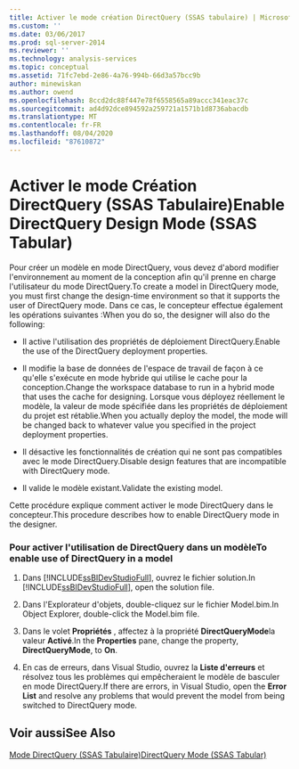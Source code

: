 ```yaml
---
title: Activer le mode création DirectQuery (SSAS tabulaire) | Microsoft Docs
ms.custom: ''
ms.date: 03/06/2017
ms.prod: sql-server-2014
ms.reviewer: ''
ms.technology: analysis-services
ms.topic: conceptual
ms.assetid: 71fc7ebd-2e86-4a76-994b-66d3a57bcc9b
author: minewiskan
ms.author: owend
ms.openlocfilehash: 8ccd2dc88f447e78f6558565a89accc341eac37c
ms.sourcegitcommit: ad4d92dce894592a259721a1571b1d8736abacdb
ms.translationtype: MT
ms.contentlocale: fr-FR
ms.lasthandoff: 08/04/2020
ms.locfileid: "87610872"
---
```

# <a name="enable-directquery-design-mode-ssas-tabular"></a><span data-ttu-id="4c554-102">Activer le mode Création DirectQuery (SSAS Tabulaire)</span><span class="sxs-lookup"><span data-stu-id="4c554-102">Enable DirectQuery Design Mode (SSAS Tabular)</span></span>
  <span data-ttu-id="4c554-103">Pour créer un modèle en mode DirectQuery, vous devez d'abord modifier l'environnement au moment de la conception afin qu'il prenne en charge l'utilisateur du mode DirectQuery.</span><span class="sxs-lookup"><span data-stu-id="4c554-103">To create a model in DirectQuery mode, you must first change the design-time environment so that it supports the user of DirectQuery mode.</span></span> <span data-ttu-id="4c554-104">Dans ce cas, le concepteur effectue également les opérations suivantes :</span><span class="sxs-lookup"><span data-stu-id="4c554-104">When you do so, the designer will also do the following:</span></span>  
  
-   <span data-ttu-id="4c554-105">Il active l'utilisation des propriétés de déploiement DirectQuery.</span><span class="sxs-lookup"><span data-stu-id="4c554-105">Enable the use of the DirectQuery deployment properties.</span></span>  
  
-   <span data-ttu-id="4c554-106">Il modifie la base de données de l'espace de travail de façon à ce qu'elle s'exécute en mode hybride qui utilise le cache pour la conception.</span><span class="sxs-lookup"><span data-stu-id="4c554-106">Change the workspace database to run in a hybrid mode that uses the cache for designing.</span></span> <span data-ttu-id="4c554-107">Lorsque vous déployez réellement le modèle, la valeur de mode spécifiée dans les propriétés de déploiement du projet est rétablie.</span><span class="sxs-lookup"><span data-stu-id="4c554-107">When you actually deploy the model, the mode will be changed back to whatever value you specified in the project deployment properties.</span></span>  
  
-   <span data-ttu-id="4c554-108">Il désactive les fonctionnalités de création qui ne sont pas compatibles avec le mode DirectQuery.</span><span class="sxs-lookup"><span data-stu-id="4c554-108">Disable design features that are incompatible with DirectQuery mode.</span></span>  
  
-   <span data-ttu-id="4c554-109">Il valide le modèle existant.</span><span class="sxs-lookup"><span data-stu-id="4c554-109">Validate the existing model.</span></span>  
  
 <span data-ttu-id="4c554-110">Cette procédure explique comment activer le mode DirectQuery dans le concepteur.</span><span class="sxs-lookup"><span data-stu-id="4c554-110">This procedure describes how to enable DirectQuery mode in the designer.</span></span>  
  
### <a name="to-enable-use-of-directquery-in-a-model"></a><span data-ttu-id="4c554-111">Pour activer l'utilisation de DirectQuery dans un modèle</span><span class="sxs-lookup"><span data-stu-id="4c554-111">To enable use of DirectQuery in a model</span></span>  
  
1.  <span data-ttu-id="4c554-112">Dans [!INCLUDE[ssBIDevStudioFull](../../includes/ssbidevstudiofull-md.md)], ouvrez le fichier solution.</span><span class="sxs-lookup"><span data-stu-id="4c554-112">In [!INCLUDE[ssBIDevStudioFull](../../includes/ssbidevstudiofull-md.md)], open the solution file.</span></span>  
  
2.  <span data-ttu-id="4c554-113">Dans l'Explorateur d'objets, double-cliquez sur le fichier Model.bim.</span><span class="sxs-lookup"><span data-stu-id="4c554-113">In Object Explorer, double-click the Model.bim file.</span></span>  
  
3.  <span data-ttu-id="4c554-114">Dans le volet **Propriétés** , affectez à la propriété **DirectQueryMode**la valeur **Activé**.</span><span class="sxs-lookup"><span data-stu-id="4c554-114">In the **Properties** pane, change the property, **DirectQueryMode**, to **On**.</span></span>  
  
4.  <span data-ttu-id="4c554-115">En cas de erreurs, dans Visual Studio, ouvrez la **Liste d'erreurs** et résolvez tous les problèmes qui empêcheraient le modèle de basculer en mode DirectQuery.</span><span class="sxs-lookup"><span data-stu-id="4c554-115">If there are errors, in Visual Studio, open the **Error List** and resolve any problems that would prevent the model from being switched to DirectQuery mode.</span></span>  
  
## <a name="see-also"></a><span data-ttu-id="4c554-116">Voir aussi</span><span class="sxs-lookup"><span data-stu-id="4c554-116">See Also</span></span>  
 [<span data-ttu-id="4c554-117">Mode DirectQuery &#40;SSAS Tabulaire&#41;</span><span class="sxs-lookup"><span data-stu-id="4c554-117">DirectQuery Mode &#40;SSAS Tabular&#41;</span></span>](directquery-mode-ssas-tabular.md)  
  
  
